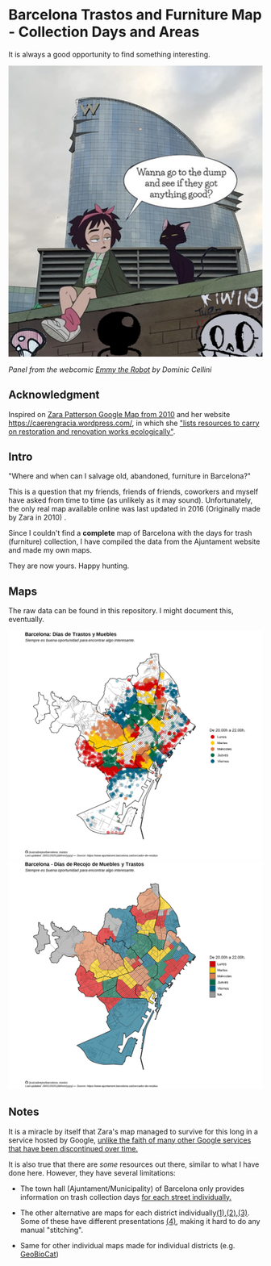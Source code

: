 # Barcelona Trastos and Furniture Map - Collection Days and Areas
It is always a good opportunity to find something interesting.

<img src="webcomic_Emmy_the_Robot_by_Dominic_Cellini_resize_2.png" />

*Panel from the webcomic [Emmy the Robot](https://www.webtoons.com/en/canvas/emmy-the-robot/list?title_no=402201) by Dominic Cellini*

## Acknowledgment

Inspired on [Zara Patterson Google Map from 2010](https://www.google.com/maps/d/u/0/viewer?mid=1l2VAhplHwkWYhNi6WOcDeqnxPoE&ll=41.38994767203882%2C2.1714785646320367&z=13&fbclid=IwAR0Nz0oQug6qn9cU2yfmNpWFeOKMcscwQf2-Gp2Oiks0WavhvUgzlui5_FE) and her website https://caerengracia.wordpress.com/, in which she ["lists resources to carry on restoration and renovation works ecologically"](https://caerengracia.wordpress.com/eco-recursos/).

## Intro

"Where and when can I salvage old, abandoned, furniture in Barcelona?"

This is a question that my friends, friends of friends, coworkers and myself have asked from time to time (as unlikely as it may sound). 
Unfortunately, the only real map available online was last updated in 2016 (Originally made by Zara in 2010) . 

Since I couldn't find a **complete** map of Barcelona with the days for trash (furniture) collection, I have compiled the data from the Ajuntament website and made my own maps.

They are now yours. Happy hunting.

## Maps

The raw data can be found in this repository. I might document this, eventually. 

<img src="Barcelona_Basura_Muebles_Mapa_Dias_puntos_raw_109.png" />

<img src="Barcelona_Basura_Muebles_Mapa_Dias_AEB.png" />


## Notes

It is a miracle by itself that Zara's map managed to survive for this long in a service hosted by Google, [unlike the faith of many other Google services that have been discontinued over time.](https://www.theverge.com/2019/11/26/20977968/google-graveyard-products-shut-down-dead-not-supported-discontinues-spring-cleaning/archives/3)

It is also true that there are *some* resources out there, similar to what I have done here. However, they have several limitations:

- The town hall (Ajuntament/Municipality) of Barcelona only provides information on trash collection days [for each street individually.](https://ajuntament.barcelona.cat/cercador-de-residus/ca)

- The other alternative are maps for each district individually[(1)](https://ajuntament.barcelona.cat/horta-guinardo/es/noticia/muebles-y-trastos-viejos-el-dia-que-toca-3_1345274),[(2)](https://ajuntament.barcelona.cat/lescorts/es/noticia/mobles-i-trastos-vells-el-dia-que-toca-2_1346730),[(3)](https://ajuntament.barcelona.cat/gracia/ca/noticia/muebles-y-trastos-viejos-el-dia-que-toca-2_1345185). Some of these have different presentations [(4)](https://ajuntament.barcelona.cat/santmarti/ca/noticia/desfer-se-de-mobles-i-trastos-vells-el-dia-que-toca-1344869), making it hard to do any manual "stitching".

- Same for other individual maps made for individual districts (e.g. [GeoBioCat](https://geobiocat.blogspot.com/2017/04/mapa-dia-dels-mobles-leixample.html))
